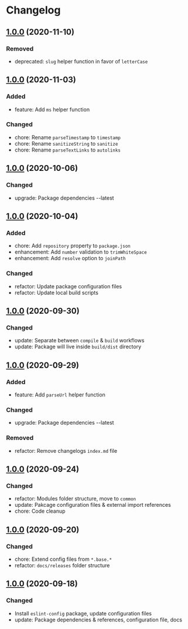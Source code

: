 # Changelog

## [1.0.0](../index.md#1.0.0) (2020-11-10)

### Removed

- deprecated: `slug` helper function in favor of `letterCase`

## [1.0.0](../index.md#1.0.0) (2020-11-03)

### Added

- feature: Add `ms` helper function

### Changed

- chore: Rename `parseTimestamp` to `timestamp`
- chore: Rename `sanitizeString` to `sanitize`
- chore: Rename `parseTextLinks` to `autolinks`

## [1.0.0](../index.md#1.0.0) (2020-10-06)

### Changed

- upgrade: Package dependencies --latest

## [1.0.0](../index.md#1.0.0) (2020-10-04)

### Added

- chore: Add `repository` property to `package.json`
- enhancement: Add `number` validation to `trimWhiteSpace`
- enhancement: Add `resolve` option to `joinPath`

### Changed

- refactor: Update package configuration files
- refactor: Update local build scripts

## [1.0.0](../index.md#1.0.0) (2020-09-30)

### Changed

- update: Separate between `compile` & `build` workflows
- update: Package will live inside `build/dist` directory

## [1.0.0](../index.md#1.0.0) (2020-09-29)

### Added

- feature: Add `parseUrl` helper function

### Changed

- upgrade: Package dependencies --latest

### Removed

- refactor: Remove changelogs `index.md` file

## [1.0.0](../index.md#1.0.0) (2020-09-24)

### Changed

- refactor: Modules folder structure, move to `common`
- update: Pakcage configuration files & external import references
- chore: Code cleanup

## [1.0.0](../index.md#1.0.0) (2020-09-20)

### Changed

- chore: Extend config files from `*.base.*`
- refactor: `docs/releases` folder structure

## [1.0.0](../index.md#1.0.0) (2020-09-18)

### Changed

- Install `eslint-config` package, update configuration files
- update: Package dependencies & references, configuration file, docs
